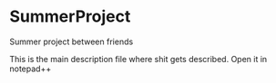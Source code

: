 # SummerProject
Summer project between friends

This is the main description file where shit gets described.
Open it in notepad++